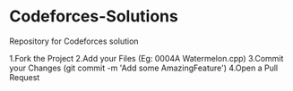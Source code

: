 # Codeforces-Solutions
Repository for Codeforces solution 

1.Fork the Project
2.Add your Files (Eg: 0004A Watermelon.cpp)
3.Commit your Changes (git commit -m 'Add some AmazingFeature')
4.Open a Pull Request
